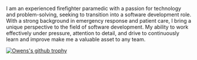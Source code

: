 I am an experienced firefighter paramedic with a passion for technology and problem-solving, seeking to transition into a software development role. With a strong background in emergency response and patient care, I bring a unique perspective to the field of software development. My ability to work effectively under pressure, attention to detail, and drive to continuously learn and improve make me a valuable asset to any team.

[![Owens's github trophy](https://github-profile-trophy.vercel.app/?username=owencshoop&row=1)](https://github.com/ryo-ma/github-profile-trophy)
